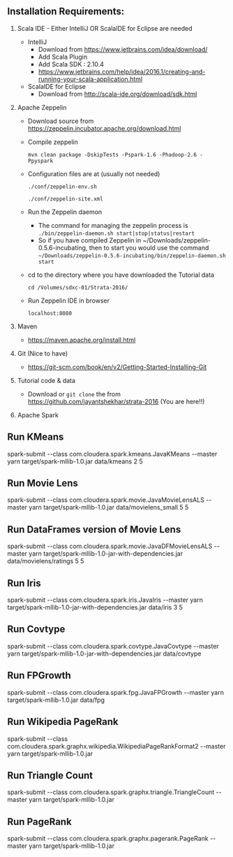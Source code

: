 Installation Requirements:
--------------------------
1.	Scala IDE - Either IntelliJ   OR   ScalaIDE for Eclipse are needed
	* IntelliJ
		* Download from https://www.jetbrains.com/idea/download/
		* Add Scala Plugin
		* Add Scala SDK : 2.10.4
		* https://www.jetbrains.com/help/idea/2016.1/creating-and-running-your-scala-application.html 
	* ScalaIDE for Eclipse
		* Download from http://scala-ide.org/download/sdk.html 
2. 	Apache Zeppelin

   	* Download source from https://zeppelin.incubator.apache.org/download.html
   	
   	* Compile zeppelin
    	```
    	mvn clean package -DskipTests -Pspark-1.6 -Phadoop-2.6 -Ppyspark
   		```
   	* Configuration files are at (usually not needed)
   	
		```
		./conf/zeppelin-env.sh
		
		./conf/zeppelin-site.xml
		```
		
	* Run the Zeppelin daemon
		* The command for managing the zeppelin process is
			```./bin/zeppelin-daemon.sh start|stop|status|restart```
		* So if you have compiled Zeppelin in ~/Downloads/zeppelin-0.5.6-incubating, then
		to start you would use the command
			```~/Downloads/zeppelin-0.5.6-incubating/bin/zeppelin-daemon.sh start```	

	* cd to the directory where you have downloaded the Tutorial data
		```
		cd /Volumes/sdxc-01/Strata-2016/
		```
		
	* Run Zeppelin IDE in browser
	
		```
		localhost:8080
		```	
3. Maven
	* https://maven.apache.org/install.html 
4. Git (Nice to have)
	* https://git-scm.com/book/en/v2/Getting-Started-Installing-Git
5. Tutorial code & data
	* Download or ```git clone``` the from https://github.com/jayantshekhar/strata-2016 (You are here!!)
6. Apache Spark

Run KMeans
----------

spark-submit --class com.cloudera.spark.kmeans.JavaKMeans  --master yarn target/spark-mllib-1.0.jar data/kmeans 2 5

Run Movie Lens
--------------

spark-submit --class com.cloudera.spark.movie.JavaMovieLensALS  --master yarn target/spark-mllib-1.0.jar data/movielens_small 5 5

Run DataFrames version of Movie Lens
------------------------------------

spark-submit --class com.cloudera.spark.movie.JavaDFMovieLensALS  --master yarn target/spark-mllib-1.0-jar-with-dependencies.jar data/movielens/ratings 5 5

Run Iris
--------

spark-submit --class com.cloudera.spark.iris.JavaIris  --master yarn target/spark-mllib-1.0-jar-with-dependencies.jar data/iris 3 5

Run Covtype
-----------

spark-submit --class com.cloudera.spark.covtype.JavaCovtype  --master yarn target/spark-mllib-1.0-jar-with-dependencies.jar data/covtype


Run FPGrowth
------------

spark-submit --class com.cloudera.spark.fpg.JavaFPGrowth  --master yarn target/spark-mllib-1.0.jar data/fpg


Run Wikipedia PageRank
----------------------

spark-submit --class com.cloudera.spark.graphx.wikipedia.WikipediaPageRankFormat2  --master yarn target/spark-mllib-1.0.jar


Run Triangle Count
------------------

spark-submit --class com.cloudera.spark.graphx.triangle.TriangleCount  --master yarn target/spark-mllib-1.0.jar


Run PageRank
------------

spark-submit --class com.cloudera.spark.graphx.pagerank.PageRank  --master yarn target/spark-mllib-1.0.jar





